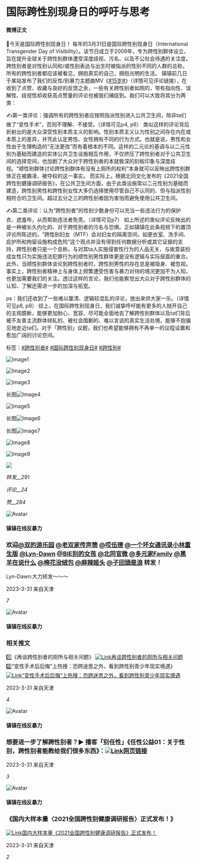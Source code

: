 # 国际跨性别现身日的呼吁与思考

#### 微博正文

🌈今天是国际跨性别现身日！ 每年的3月31日是国际跨性别现身日（International Transgender Day of Visibility）。该节日成立于2009年，专为跨性别群体设立，旨在提升全球关于跨性别群体遭受深度歧视、污名、以及不公社会待遇的关注度。跨性别者是对性别认同和/或性别表达与出生时被指派的性别不同的人群的总称，所有的跨性别者都应该被看见，拥抱真实的自己，拥抱光明的生活。 镇镇前几日于某站发布了我们的反性/别暴力主题曲MV《[#15岁#](https://m.weibo.cn/search?containerid=231522type%3D1%26t%3D10%26q%3D%2315%E5%B2%81%23&isnewpage=1&luicode=20000061&lfid=4885317464625769)》（详情可见评论链接），在收到了点赞、收藏与良好的反馈之余，一些有关跨性别者如厕的，带有指向性、误解性、歧视性却收获高点赞量的评论也被我们捕捉到。我们可以大致将其分为两类： 

✍️第一类评论：强调所有的跨性别者应按照指派性别进入公共卫生间，除非ta们做了“变性手术”，否则不理解、不接受。（详情可见p4, p6） 类似这样的评论背后折射出的是大众深受性别本质主义的影响。性别本质主义认为性别之间存在内在或本质上的差异，并凭此认定男性、女性拥有不同的行为方式。也就是说，男性和女性由于生理构造的“无法更改”而有着根本的不同。这样的二元论的基调与以二元性别为基础而建造的实体公共卫生设施相互作用，不仅挤压了跨性别者对于公共卫生间的选择空间，也加剧了大众对于跨性别者的本就极深的刻板印象与深度歧视。“顺性别群体讨论跨性别群体有没有上厕所的权利”本身就可以反映出跨性别群体正在被霸凌、被夺权的这一事实。 而实际上，根据北同文化发布的《2021全国跨性别健康调研报告》，在公共卫生间方面，由于此类设施常以二元性别为基础而建造，跨性别男性和跨性别女性大多仍选择使用尽管自己不认同的、但与指派性别相符合的卫生间。超过五分之三的跨性别者因为害怕而避免使用公共卫生间。 

✍️第二类评论：认为“跨性别者”的性别少数身份可以充当一些违法行为的保护衣、遮羞布，从而帮助违法者免责。（详情可见p7） 如上所述的类似评论反映出的是一种被长久内化的、对于跨性别者的污名与恐惧。正如镇镇在此条视频下的置顶评论所陈述的，“跨性别妇女（MTF）会对妇女的隔离空间，如更衣室、洗手间、庇护所和拘留设施构成危险”这个观点并没有得到任何数据分析或其它证据的支持，跨性别者只是一个总称，与对其ta人实施侵害性行为的人品无关、与故意装扮成女性只为实施违法犯罪行为的顺性别男性群体更是没有逻辑与实际层面的重合。此外，当顺性别群体谈论到跨性别者时，跨性别男性的存在总是被隐身、被忽视。事实上，跨性别者精神上与身体上频繁遭受伤害与暴力对待的境况更加不为人知，也更加需要我们的关注。透过这样的言论，我们也能察觉出大众对于跨性别群体的认知、了解还需进一步的加深与拓宽。 

ps：我们还收到了一些难以厘清、逻辑较混乱的评论，放出来供大家一乐。（详情可见p8, p9） 综上，在国际跨性别现身日，我们诚挚呼吁能有更多的人抛开自己的主观臆断，能够更加耐心、宽容、尽可能全面地去了解跨性别群体以及ta们背后被不友善主流群体倾轧的、被社会围剿的、难以言说的真实生活处境，能够不抱偏见地走近ta们。对于「跨性别」议题，我们也希望能够拥有不再单一的议程设置和愈加广阔的讨论空间。

标签：[#跨性别者#](https://m.weibo.cn/search?containerid=231522type%3D1%26t%3D10%26q%3D%23%E8%B7%A8%E6%80%A7%E5%88%AB%E8%80%85%23&isnewpage=1&luicode=20000061&lfid=4885317464625769) [#国际跨性别现身日#](https://m.weibo.cn/search?containerid=231522type%3D1%26t%3D10%26q%3D%23%E5%9B%BD%E9%99%85%E8%B7%A8%E6%80%A7%E5%88%AB%E7%8E%B0%E8%BA%AB%E6%97%A5%23&isnewpage=1&luicode=20000061&lfid=4885317464625769) [#跨性别#](https://m.weibo.cn/search?containerid=231522type%3D1%26t%3D10%26q%3D%23%E8%B7%A8%E6%80%A7%E5%88%AB%23&isnewpage=1&luicode=20000061&lfid=4885317464625769)

![Image1](https://wx4.sinaimg.cn/orj360/008pUnVhly1hcivvruxcaj30yi0niq5p.jpg)

![Image2](https://wx1.sinaimg.cn/orj360/008pUnVhly1hcivvrlzo4j30wi0w8te0.jpg)

![Image3](https://wx2.sinaimg.cn/orj360/008pUnVhly1hcivvs7ux7j30yh0yhjvf.jpg)

长图![Image4](https://wx3.sinaimg.cn/orj360/008pUnVhly1hcivwi0izwj30pg04f0wf.jpg)

![Image5](https://wx3.sinaimg.cn/orj360/008pUnVhly1hciw0qaue8j318g0p0mzo.jpg)

长图![Image6](https://wx3.sinaimg.cn/orj360/008pUnVhly1hcivwi4l3wj30ov038n02.jpg)

长图![Image7](https://wx4.sinaimg.cn/orj360/008pUnVhly1hcivwu399mj30pn04wgpo.jpg)

![Image8](https://wx4.sinaimg.cn/orj360/008pUnVhly1hcivwykp4dj30p90hhjzd.jpg)

![Image9](https://wx1.sinaimg.cn/orj360/008pUnVhly1hcivwyue3pj30q00cdq9o.jpg)

![](https://wx3.sinaimg.cn/large/53b515f0ly1gnlu3cynfmj20t306owhf.jpg)

_转发__291_

_评论__24_

_赞__284_

![Avatar](https://tvax1.sinaimg.cn/crop.0.0.844.844.180/008pUnVhly8gvmsp64o2cj60ng0ng0uc02.jpg?KID=imgbed,tva&Expires=1737597557&ssig=pPNaDbEthb)

#### 镇镇在线反暴力

### 欢迎[@双的游乐园](/n/双的游乐园) [@老双家传声筒](/n/老双家传声筒) [@哎伍德](/n/哎伍德) [@一个坏女通讯录小林重生版](/n/一个坏女通讯录小林重生版) [@Lyn-Dawn](/n/Lyn-Dawn) [@BIE别的女孩](/n/BIE别的女孩) [@北同官微](/n/北同官微) [@多元家Family](/n/多元家Family) [@黑羊在说什么](/n/黑羊在说什么) [@棉花没绒包](/n/棉花没绒包) [@麻辣姬头](/n/麻辣姬头) [@子回頭是浪](/n/子回頭是浪) 转发！

Lyn-Dawn:大力转发～～～

2023-3-31 来自天津

_7_

![Avatar](https://tvax1.sinaimg.cn/crop.0.0.844.844.180/008pUnVhly8gvmsp64o2cj60ng0ng0uc02.jpg?KID=imgbed,tva&Expires=1737597557&ssig=pPNaDbEthb)

#### 镇镇在线反暴力

### 相关推文 
1️⃣《再谈跨性别者的厕所与相关问题》 [![Link](https://h5.sinaimg.cn/upload/2015/09/25/3/timeline_card_small_web_default.png)再谈跨性别者的厕所与相关问题](https://weibo.cn/sinaurl?u=https%3A%2F%2Fmp.weixin.qq.com%2Fs%2F8hVcGtgWVKchkKS41s5HyA) 
2️⃣“变性手术后后悔”上热搜：恐跨迷思之外，看到跨性别青少年现实境遇》 [![Link](https://h5.sinaimg.cn/upload/2015/09/25/3/timeline_card_small_web_default.png)“变性手术后后悔”上热搜：恐跨迷思之外，看到跨性别青少年现实境遇](https://weibo.cn/sinaurl?u=https%3A%2F%2Fmp.weixin.qq.com%2Fs%2FDGLcMFvkvr2JUNQbNCavgA)

2023-3-31 来自天津

_4_

![Avatar](https://tvax1.sinaimg.cn/crop.0.0.844.844.180/008pUnVhly8gvmsp64o2cj60ng0ng0uc02.jpg?KID=imgbed,tva&Expires=1737597557&ssig=pPNaDbEthb)

#### 镇镇在线反暴力

### 想要进一步了解跨性别者？▶️ 播客「别任性」《任性公益01：关于性别，跨性别者能教给我们很多东西》：[![Link](https://h5.sinaimg.cn/upload/2015/09/25/3/timeline_card_small_web_default.png)网页链接](https://weibo.cn/sinaurl?u=https%3A%2F%2Fwww.xiaoyuzhoufm.com%2Fepisode%2F603878eb97755b8fc9c67030%3Fs%3DeyJ1IjogIjVlOWQ0YmMwNDAwZWMxYTRkOWQ1Mjk3NiJ9)

2023-3-31 来自天津

_3_

![Avatar](https://tvax1.sinaimg.cn/crop.0.0.844.844.180/008pUnVhly8gvmsp64o2cj60ng0ng0uc02.jpg?KID=imgbed,tva&Expires=1737597557&ssig=pPNaDbEthb)

#### 镇镇在线反暴力

### 《国内大样本量〈2021全国跨性别健康调研报告〉正式发布！》 
[![Link](https://h5.sinaimg.cn/upload/2015/09/25/3/timeline_card_small_web_default.png)国内大样本量《2021全国跨性别健康调研报告》正式发布！](https://weibo.cn/sinaurl?u=https%3A%2F%2Fmp.weixin.qq.com%2Fs%2FHSFpurun7c2UBqXBBbYIiQ)

2023-3-31 来自天津

_2_
<!-- tcd_original_link https://m.weibo.cn/status/4885317464625769 -->
